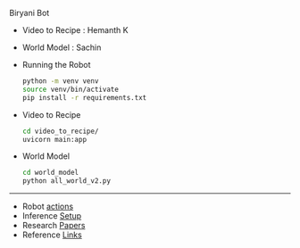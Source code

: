 Biryani Bot

- Video to Recipe : Hemanth K
- World Model : Sachin

- Running the Robot
  ```bash
  python -m venv venv
  source venv/bin/activate
  pip install -r requirements.txt
  ```

- Video to Recipe
  ```bash
  cd video_to_recipe/
  uvicorn main:app
  ```

- World Model
  ```bash
  cd world_model
  python all_world_v2.py
  ```

---

- Robot [actions](docs/action.md)
- Inference [Setup](docs/setup.md)
- Research [Papers](docs/papers.md)
- Reference [Links](docs/links.md)